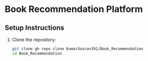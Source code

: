 # Book Recommendation Platform

## Setup Instructions

1. Clone the repository:
   ```sh
   git clone gh repo clone KumarSourav391/Book_Recommendation
   cd Book_Recommendation

